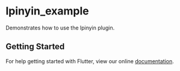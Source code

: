 # lpinyin_example

Demonstrates how to use the lpinyin plugin.

## Getting Started

For help getting started with Flutter, view our online
[documentation](https://flutter.io/).
